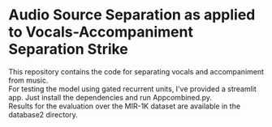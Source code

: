# Audio Source Separation as applied to Vocals-Accompaniment Separation Strike
This repository contains the code for separating vocals and accompaniment from music.  
For testing the model using gated recurrent units, I've provided a streamlit app. Just install the dependencies and run Appcombined.py.  
Results for the evaluation over the MIR-1K dataset are available in the database2 directory.
